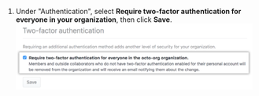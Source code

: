 1. Under "Authentication", select **Require two-factor authentication for everyone in your organization**, then click **Save**. ![Require 2FA checkbox](/assets/images/help/organizations/require-2fa-checkbox.png)
